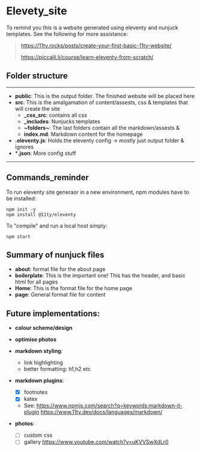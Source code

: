 # Elevety_site

To remind you this is a website generated using eleventy and nunjuck templates.
See the following for more assistance:

> https://11ty.rocks/posts/create-your-first-basic-11ty-website/
>
> https://piccalil.li/course/learn-eleventy-from-scratch/


## Folder structure
---
- **public**: This is the output folder. The finished website will be placed here
- **src**: This is the amalgamation of content/assests, css & templates that will create the site
    - **_css_src**: contains all css
    - **_includes**: Nunjucks templates
    - **~folders~**: The last folders contain all the markdown/assests & 
    - **index.md**: Markdown content for the homepage
- **.eleventy.js**: Holds the eleventy config -> mostly just output folder & ignores
- ***.json**: More config stuff
---

## Commands_reminder

To run eleventy site generaor in a new environment, npm modules have to be installed:
```
npm init -y
npm install @11ty/eleventy
```

To "compile" and run a local host simply:
```
npm start
```

## Summary of nunjuck files
- **about**: format file for the about page
- **boilerplate**: This is the important one! This has the header, and basic html for all pages
- **Home**: This is the format file for the home page
- **page**: General format file for content


## Future implementations:

- **colour scheme/design**
- **optimise photos**

- **markdown styling**:
    - link highlighting
    - better formatting: h1,h2 etc

- **markdown plugins**:
    - [x] footnotes
    - [x] katex
    - See: https://www.npmjs.com/search?q=keywords:markdown-it-plugin https://www.11ty.dev/docs/languages/markdown/
- **photos**:
    - [ ] custom css
    - [ ] gallery https://www.youtube.com/watch?v=uKVVSwXdLr0